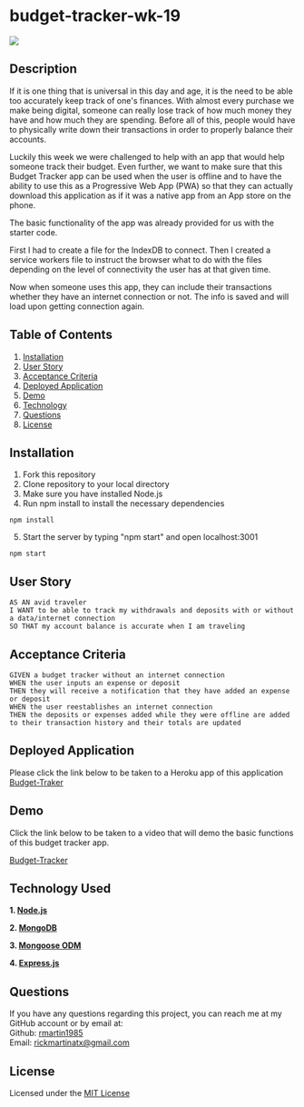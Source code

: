 # budget-tracker-wk-19

  ![](https://img.shields.io/badge/license-MIT-blue)

  ## Description
 If it is one thing that is universal in this day and age, it is the need to be able too accurately keep track of one's finances. With almost every purchase we make being digital, someone can really lose track of how much money they have and how much they are spending. Before all of this, people would have to physically write down their transactions in order to properly balance their accounts. 

 Luckily this week we were challenged to help with an app that would help someone track their budget. Even further, we want to make sure that this Budget Tracker app can be used when the user is offline and to have the ability to use this as a Progressive Web App (PWA) so that they can actually download this application as if it was a native app from an App store on the phone. 

 The basic functionality of the app was already provided for us with the starter code. 

 First I had to create a file for the IndexDB to connect. Then I created a service workers file to instruct the browser what to do with the files depending on the level of connectivity the user has at that given time.

 Now when someone uses this app, they can include their transactions whether they have an internet connection or not. The info is saved and will load upon getting connection again.  

  ## Table of Contents
  1. [Installation](##installation)
  2. [User Story](#user-story)
  3. [Acceptance Criteria](#acceptance-criteria)
  4. [Deployed Application](#deployed-application)
  5. [Demo](#demo)
  6. [Technology](#technology)
  7. [Questions](#questions)
  8. [License](#license)
  

  ## Installation
  1. Fork this repository
  2. Clone repository to your local directory
  3. Make sure you have installed Node.js 
  4. Run npm install to install the necessary dependencies
  ```
  npm install
  ```
  5. Start the server by typing "npm start" and open localhost:3001
  ```
  npm start
  ```

  ## User Story
  ```
  AS AN avid traveler
  I WANT to be able to track my withdrawals and deposits with or without a data/internet connection
  SO THAT my account balance is accurate when I am traveling 
  ```
  ## Acceptance Criteria
  ```
  GIVEN a budget tracker without an internet connection
  WHEN the user inputs an expense or deposit
  THEN they will receive a notification that they have added an expense or deposit
  WHEN the user reestablishes an internet connection
  THEN the deposits or expenses added while they were offline are added to their transaction history and their totals are updated

  ```

  ## Deployed Application
  Please click the link below to be taken to a Heroku app of this application 
  [Budget-Traker](https://warm-chamber-52689.herokuapp.com/)

  ## Demo
  Click the link below to be taken to a video that will demo the basic functions of this budget tracker app. 

  [Budget-Tracker](https://drive.google.com/file/d/1A7664Ib8GvDtny-kDmDpRZBFR84b5y99/view)

  ## Technology Used
  **1. [Node.js](https://nodejs.org/en/)**

  **2. [MongoDB](https://www.mongodb.com)**

  **3. [Mongoose ODM](https://mongoosejs.com/)**

  **4. [Express.js](https://www.npmjs.com/package/express)**

  ## Questions

  If you have any questions regarding this project, you can reach me at my GitHub account or by email at:
  <br />
  Github: [rmartin1985](https://github.com/rmartin1985)
  <br />
  Email: rickmartinatx@gmail.com

  ## License
  Licensed under the [MIT License](LICENSE)